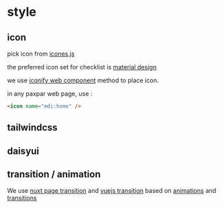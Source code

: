# style

## icon

pick icon from [icones.js](https://icones.js.org/)

the preferred icon set for checklist is [material design](https://icones.js.org/collection/mdi)

we use [iconify web component](https://docs.iconify.design/iconify-icon/) method to place icon.

in any paxpar web page, use :

```html
<icon name="mdi:home" />
```

## tailwindcss

## daisyui

## transition / animation

We use [nuxt page transition](https://nuxtjs.org/docs/components-glossary/transition/)
and [vuejs transition](https://vuejs.org/guide/built-ins/transition.html)
based on [animations](https://developer.mozilla.org/en-US/docs/Web/CSS/CSS_Animations/Using_CSS_animations)
and [transitions](https://developer.mozilla.org/en-US/docs/Web/CSS/CSS_Transitions/Using_CSS_transitions)
